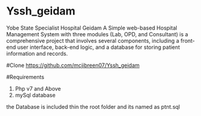# Yssh_geidam
Yobe State Specialist Hospital Geidam 
A  Simple web-based Hospital Management System with three modules (Lab, OPD, and Consultant) is a comprehensive project that involves several components, including a front-end user interface, back-end logic, and a database for storing patient information and records.

#Clone     https://github.com/mcjibreen07/Yssh_geidam

#Requirements

1. Php  v7 and Above
2. mySql database


the Database is included  thin the root folder and its named as ptnt.sql
